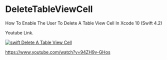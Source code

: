 # DeleteTableViewCell
How To Enable The User To Delete A Table View Cell In Xcode 10 (Swift 4.2)

Youtube Link.

[![swift Delete A Table View Cell](https://img.youtube.com/vi/94ZH9v-GHos/0.jpg)](https://www.youtube.com/watch?v=94ZH9v-GHos)

https://www.youtube.com/watch?v=94ZH9v-GHos
